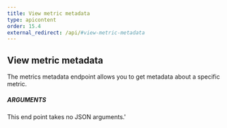 ```yaml
---
title: View metric metadata
type: apicontent
order: 15.4
external_redirect: /api/#view-metric-metadata
---
```

## View metric metadata

The metrics metadata endpoint allows you to get metadata about a specific metric.

##### ARGUMENTS

This end point takes no JSON arguments.'